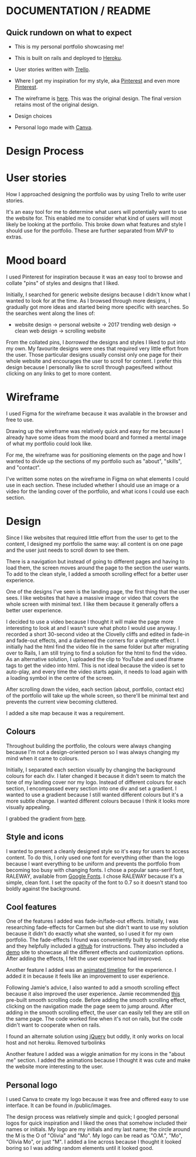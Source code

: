 # DOCUMENTATION / README

## Quick rundown on what to expect

- This is my personal portfolio showcasing me!

- This is built on rails and deployed to [Heroku](https://oliviamo.herokuapp.com/).

- User stories written with [Trello](https://trello.com/b/Qk7v4KKL).

- Where I get my inspiration for my style, aka [Pinterest](http://pin.it/cByaKLc) and even more [Pinterest](http://pin.it/l9GTVfv).

- The wireframe is [here](https://www.figma.com/file/Xjwok3263COL6V5ln9ekrhLm/portfolio-wireframe). This was the original design. The final version retains most of the original design.

- Design choices

- Personal logo made with [Canva](https://www.canva.com/).

# Design Process

# User stories

How I approached designing the portfolio was by using Trello to write user stories.

It's an easy tool for me to determine what users will potentially want to use the website for. This enabled me to consider what kind of users will most likely be looking at the portfolio. This broke down what features and style I should use for the portfolio. These are further separated from MVP to extras.

# Mood board

I used Pinterest for inspiration because it was an easy tool to browse and collate "pins" of styles and designs that I liked.

Initially, I searched for generic website designs because I didn't know what I wanted to look for at the time. As I browsed through more designs, I gradually got more ideas and started being more specific with searches. So the searches went along the lines of:

- website design -> personal website -> 2017 trending web design -> clean web design -> scrolling website

From the collated pins, I *borrowed* the designs and styles I liked to put into my own. My favourite designs were ones that required very little effort from the user. Those particular designs usually consist only one page for their whole website and encourages the user to scroll for content. I prefer this design because I personally like to scroll through pages/feed without clicking on any links to get to more content.

# Wireframe

I used Figma for the wireframe because it was available in the browser and free to use.

Drawing up the wireframe was relatively quick and easy for me because I already have some ideas from the mood board and formed a mental image of what my portfolio could look like.

For me, the wireframe was for positioning elements on the page and how I wanted to divide up the sections of my portfolio such as "about", "skills", and "contact".

I've written some notes on the wireframe in Figma on what elements I could use in each section. These included whether I should use an image or a video for the landing cover of the portfolio, and what icons I could use each section.

# Design

Since I like websites that required little effort from the user to get to the content, I designed my portfolio the same way: all content is on one page and the user just needs to scroll down to see them.

There is a navigation but instead of going to different pages and having to load them, the screen moves around the page to the section the user wants. To add to the clean style, I added a smooth scrolling effect for a better user experience.

One of the designs I've seen is the landing page, the first thing that the user sees. I like websites that have a massive image or video that covers the whole screen with minimal text. I like them because it generally offers a better user experience.

I decided to use a video because I thought it will make the page more interesting to look at and I wasn't sure what photo I would use anyway. I recorded a short 30-second video at the Clovelly cliffs and edited in fade-in and fade-out effects, and a darkened the corners for a vignette effect. I initially had the html find the video file in the same folder but after migrating over to Rails, I am still trying to find a solution for the html to find the video. As an alternative solution, I uploaded the clip to YouTube and used iframe tags to get the video into html. This is not ideal because the video is set to auto-play, and every time the video starts again, it needs to load again with a loading symbol in the centre of the screen.

After scrolling down the video, each section (about, portfolio, contact etc) of the portfolio will take up the whole screen, so there'll be minimal text and prevents the current view becoming cluttered.

I added a site map because it was a requirement.

## Colours

Throughout building the portfolio, the colours were always changing because I'm not a design-oriented person so I was always changing my mind when it came to colours.

Initially, I separated each section visually by changing the background colours for each div. I later changed it because it didn't seem to match the tone of my landing cover nor my logo. Instead of different colours for each section, I encompassed every section into one div and set a gradient. I wanted to use a gradient because I still wanted different colours but it's a more subtle change. I wanted different colours because I think it looks more visually appealing.

I grabbed the gradient from [here](https://www.grabient.com/).

## Style and icons

I wanted to present a cleanly designed style so it's easy for users to access content. To do this, I only used one font for everything other than the logo because I want everything to be uniform and prevents the portfolio from becoming too busy with changing fonts. I chose a popular sans-serif font, RALEWAY, available from [Google Fonts](https://fonts.google.com/). I chose RALEWAY because it's a simple, clean font. I set the opacity of the font to 0.7 so it doesn't stand too boldly against the background.

## Cool features

One of the features I added was fade-in/fade-out effects. Initially, I was researching fade-effects for Carmen but she didn't want to use my solution because it didn't do exactly what she wanted, so I used it for my own portfolio. The fade-effects I found was conveniently built by somebody else and they helpfully included a [github](https://github.com/michalsnik/aos) for instructions. They also included a [demo](https://michalsnik.github.io/aos/) site to showcase all the different effects and customization options. After adding the effects, I felt the user experience had improved.

Another feature I added was an [animated timeline](https://codepen.io/tutsplus/pen/QNeJgR?q=vertical+timeline&limit=all&type=type-pens) for the experience. I added it in because it feels like an improvement to user experience.

Following Jamie's advice, I also wanted to add a smooth scrolling effect because it also improved the user experience. Jamie recommended [this](https://github.com/cferdinandi/smooth-scroll) pre-built smooth scrolling code. Before adding the smooth scrolling effect, clicking on the navigation made the page seem to jump around. After adding in the smooth scrolling effect, the user can easily tell they are still on the same page. The code worked fine when it's not on rails, but the code didn't want to cooperate when on rails.

I found an alternate solution using [jQuery](https://css-tricks.com/snippets/jquery/smooth-scrolling/) but oddly, it only works on local host and not heroku. Removed turbolinks

Another feature I added was a wiggle animation for my icons in the "about me" section. I added the animations because I thought it was cute and make the website more interesting to the user.

## Personal logo

I used Canva to create my logo because it was free and offered easy to use interface. It can be found in /public/images.

The design process was relatively simple and quick; I googled personal logos for quick inspiration and I liked the ones that somehow included their names or initials. My logo are my initials and my last name; the circle around the M is the O of "Olivia" and "Mo". My logo can be read as "O.M.", "Mo", "Olivia Mo", or just "M". I added a line across because I thought it looked boring so I was adding random elements until it looked good.
